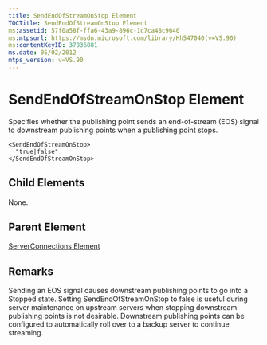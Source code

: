 ```yaml
---
title: SendEndOfStreamOnStop Element
TOCTitle: SendEndOfStreamOnStop Element
ms:assetid: 57f0a58f-ffa6-43a9-896c-1c7ca48c9640
ms:mtpsurl: https://msdn.microsoft.com/library/Hh547040(v=VS.90)
ms:contentKeyID: 37836881
ms.date: 05/02/2012
mtps_version: v=VS.90
---
```


# SendEndOfStreamOnStop Element

Specifies whether the publishing point sends an end-of-stream (EOS) signal to downstream publishing points when a publishing point stops.

    <SendEndOfStreamOnStop>
      "true|false"
    </SendEndOfStreamOnStop>

## Child Elements

None.

## Parent Element

[ServerConnections Element](serverconnections-element.md)

## Remarks

Sending an EOS signal causes downstream publishing points to go into a Stopped state. Setting SendEndOfStreamOnStop to false is useful during server maintenance on upstream servers when stopping downstream publishing points is not desirable. Downstream publishing points can be configured to automatically roll over to a backup server to continue streaming.
